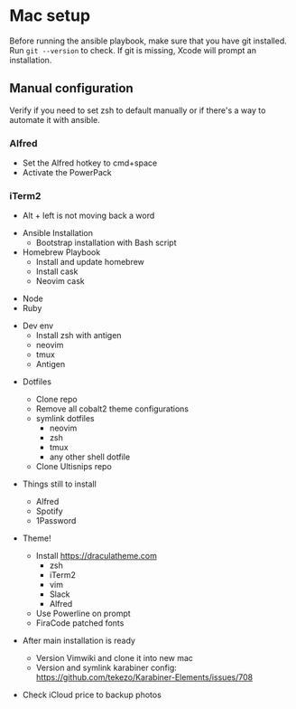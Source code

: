 # Mac setup

Before running the ansible playbook, make sure that you have git installed.
Run ```git --version``` to check. If git is missing, Xcode will prompt an installation.

## Manual configuration

Verify if you need to set zsh to default manually or if there's a way to automate it with ansible.

### Alfred
- Set the Alfred hotkey to cmd+space
- Activate the PowerPack

### iTerm2
- Alt + left is not moving back a word

* Ansible Installation
  * Bootstrap installation with Bash script
* Homebrew Playbook
  * Install and update homebrew
  * Install cask
  * Neovim cask
- Node
- Ruby
* Dev env
  * Install zsh with antigen
  * neovim
  * tmux
  * Antigen
- Dotfiles
  * Clone repo
  - Remove all cobalt2 theme configurations
  - symlink dotfiles
    - neovim
    * zsh
    - tmux
    * any other shell dotfile
  - Clone Ultisnips repo
- Things still to install
  * Alfred
  * Spotify
  - 1Password
- Theme!
  - Install https://draculatheme.com
    - zsh
    - iTerm2
    - vim
    - Slack
    - Alfred
  - Use Powerline on prompt
  - FiraCode patched fonts


- After main installation is ready
  - Version Vimwiki and clone it into new mac
  - Version and symlink karabiner config: https://github.com/tekezo/Karabiner-Elements/issues/708
- Check iCloud price to backup photos
